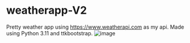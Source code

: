 # weatherapp-V2

Pretty weather app using https://www.weatherapi.com as my api. 
Made using Python 3.11 and ttkbootstrap.
![image](https://user-images.githubusercontent.com/97820338/212246631-422a5c51-e740-4f0c-be65-c8746b8b9841.png)


